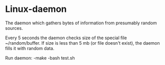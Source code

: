 # Linux-daemon
The daemon which gathers bytes of information from presumably random sources. 

Every 5 seconds the daemon checks size of the special file ~/random/buffer. If size is less than 5 mb (or file doesn't exist), the daemon fills it with random data.

Run daemon:
-make
-bash test.sh
